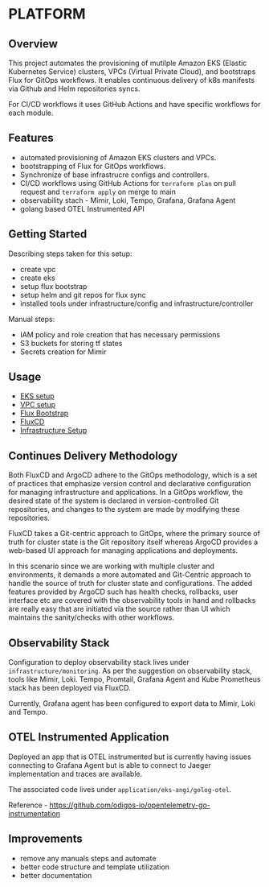 # PLATFORM 

## Overview

This project automates the provisioning of mutilple Amazon EKS (Elastic Kubernetes Service) clusters, VPCs (Virtual Private Cloud), and bootstraps Flux for GitOps workflows. It enables continuous delivery of k8s manifests via Github and Helm repositories syncs.


For CI/CD workflows it uses GitHub Actions and have specific workflows for each module.

## Features

- automated provisioning of Amazon EKS clusters and VPCs.
- bootstrapping of Flux for GitOps workflows.
- Synchronize of base infrastrucre configs and controllers.
- CI/CD workflows using GitHub Actions for `terraform plan` on pull request and `terraform apply` on merge to main
- observability stach - Mimir, Loki, Tempo, Grafana, Grafana Agent 
- golang based OTEL Instrumented API

## Getting Started

Describing steps taken for this setup:
- create vpc
- create eks
- setup flux bootstrap
- setup helm and git repos for flux sync
- installed tools under infrastructure/config and infrastructure/controller

Manual steps:
- IAM policy and role creation that has necessary permissions
- S3 buckets for storing tf states
- Secrets creation for Mimir

## Usage

- [EKS setup](https://github.com/cheeteh/terraform-aws-infra/blob/main/eks/README.md)
- [VPC setup](https://github.com/cheeteh/terraform-aws-infra/blob/main/vpc/README.md)
- [Flux Bootstrap](https://github.com/cheeteh/terraform-aws-infra/blob/main/flux-bootstrap/README.md)
- [FluxCD](https://github.com/cheeteh/terraform-aws-infra/blob/main/fluxcd/cluster/eks-angi/README.md)
- [Infrastructure Setup](https://github.com/cheeteh/terraform-aws-infra/blob/main/infrastructure/monitoring/README.md)

## Continues Delivery Methodology 

Both FluxCD and ArgoCD adhere to the GitOps methodology, which is a set of practices that emphasize version control and declarative configuration for managing infrastructure and applications. In a GitOps workflow, the desired state of the system is declared in version-controlled Git repositories, and changes to the system are made by modifying these repositories. 

FluxCD takes a Git-centric approach to GitOps, where the primary source of truth for cluster state is the Git repository itself whereas ArgoCD provides a web-based UI approach for managing applications and deployments. 

In this scenario since we are working with multiple cluster and environments, it demands a more automated and Git-Centric approach to handle the source of truth for cluster state and configurations. The added features provided by ArgoCD such has health checks, rollbacks, user interface etc are covered with the observability tools in hand and rollbacks are really easy that are initiated via the source rather than UI which maintains the sanity/checks with other workflows.  

## Observability Stack

Configuration to deploy observability stack lives under `infrastructure/monitoring`. As per the suggestion on observability stack, tools like Mimir, Loki. Tempo, Promtail, Grafana Agent and Kube Prometheus stack has been deployed via FluxCD.

Currently, Grafana agent has been configured to export data to Mimir, Loki and Tempo.

## OTEL Instrumented Application
Deployed an app that is OTEL instrumented but is currently having issues connecting to Grafana Agent but is able to connect to Jaeger implementation and traces are available. 

The associated code lives under `application/eks-angi/golog-otel`. 

Reference - https://github.com/odigos-io/opentelemetry-go-instrumentation

## Improvements

- remove any manuals steps and automate
- better code structure and template utilization
- better documentation

